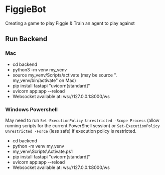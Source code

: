 # FiggieBot

Creating a game to play Figgie &amp; Train an agent to play against

## Run Backend

### Mac

- cd backend
- python3 -m venv my_venv
- source my_venv/Scripts/activate (may be source ". my_venv/bin/activate" on Mac)
- pip install fastapi "uvicorn[standard]"
- uvicorn app:app --reload
- Websocket available at: ws://127.0.0.1:8000/ws

### Windows Powershell

May need to run `Set-ExecutionPolicy Unrestricted -Scope Process` (allow running scripts for the current PowerShell session) or `Set-ExecutionPolicy Unrestricted -Force` (less safe) if execution policy is restricted.

- cd backend
- python -m venv my_venv
- my_venv\Scripts\Activate.ps1
- pip install fastapi "uvicorn[standard]"
- uvicorn app:app --reload
- Websocket available at: ws://127.0.0.1:8000/ws
